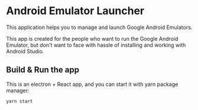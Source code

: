 # Android Emulator Launcher
This application helps you to manage and launch Google Android Emulators.

This app is created for the people who want to run the Google Android Emulator, but don't want to face with hassle of installing and working with Android Studio.


## Build & Run the app
This is an electron + React app, and you can start it with yarn package manager:

`yarn start`
